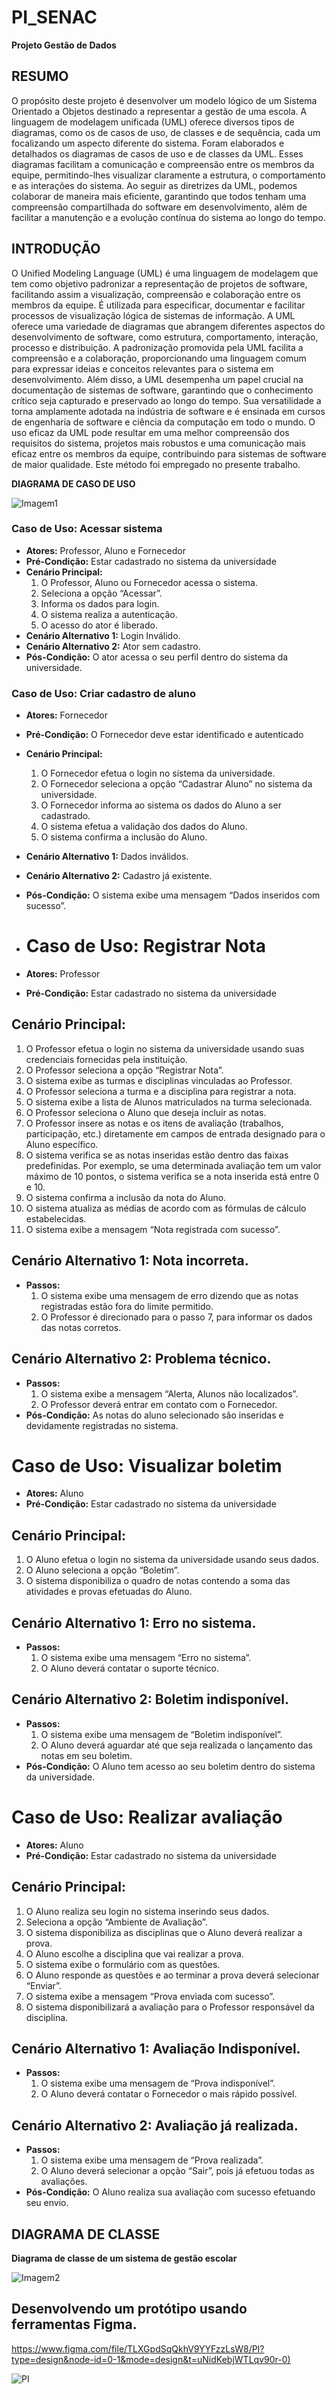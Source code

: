 # PI_SENAC

**Projeto Gestão de Dados**

## RESUMO 

O propósito deste projeto é desenvolver um modelo lógico de um Sistema Orientado a Objetos destinado a representar a gestão de uma escola. A linguagem de modelagem unificada (UML) oferece diversos tipos de diagramas, como os de casos de uso, de classes e de sequência, cada um focalizando um aspecto diferente do sistema. Foram elaborados e detalhados os diagramas de casos de uso e de classes da UML. Esses diagramas facilitam a comunicação e compreensão entre os membros da equipe, permitindo-lhes visualizar claramente a estrutura, o comportamento e as interações do sistema. Ao seguir as diretrizes da UML, podemos colaborar de maneira mais eficiente, garantindo que todos tenham uma compreensão compartilhada do software em desenvolvimento, além de facilitar a manutenção e a evolução contínua do sistema ao longo do tempo.
       
## INTRODUÇÃO

O Unified Modeling Language (UML) é uma linguagem de modelagem que tem como objetivo padronizar a representação de projetos de software, facilitando assim a visualização, compreensão e colaboração entre os membros da equipe. É utilizada para especificar, documentar e facilitar processos de visualização lógica de sistemas de informação. A UML oferece uma variedade de diagramas que abrangem diferentes aspectos do desenvolvimento de software, como estrutura, comportamento, interação, processo e distribuição. A padronização promovida pela UML facilita a compreensão e a colaboração, proporcionando uma linguagem comum para expressar ideias e conceitos relevantes para o sistema em desenvolvimento. Além disso, a UML desempenha um papel crucial na documentação de sistemas de software, garantindo que o conhecimento crítico seja capturado e preservado ao longo do tempo. Sua versatilidade a torna amplamente adotada na indústria de software e é ensinada em cursos de engenharia de software e ciência da computação em todo o mundo. O uso eficaz da UML pode resultar em uma melhor compreensão dos requisitos do sistema, projetos mais robustos e uma comunicação mais eficaz entre os membros da equipe, contribuindo para sistemas de software de maior qualidade. Este método foi empregado no presente trabalho.

**DIAGRAMA DE CASO DE USO**

![Imagem1](https://github.com/Rcffeitosa/PT---SENAC-2024/assets/132168781/456fc270-848e-4a23-98ae-508647c50010)

### Caso de Uso: Acessar sistema

- **Atores:** Professor, Aluno e Fornecedor
- **Pré-Condição:** Estar cadastrado no sistema da universidade
- **Cenário Principal:**
  1. O Professor, Aluno ou Fornecedor acessa o sistema.
  2. Seleciona a opção “Acessar”.
  3. Informa os dados para login.
  4. O sistema realiza a autenticação.
  5. O acesso do ator é liberado.
- **Cenário Alternativo 1:** Login Inválido.
- **Cenário Alternativo 2:** Ator sem cadastro.
- **Pós-Condição:** O ator acessa o seu perfil dentro do sistema da universidade.

### Caso de Uso: Criar cadastro de aluno

- **Atores:** Fornecedor
- **Pré-Condição:** O Fornecedor deve estar identificado e autenticado
- **Cenário Principal:**
  1. O Fornecedor efetua o login no sistema da universidade.
  2. O Fornecedor seleciona a opção “Cadastrar Aluno” no sistema da universidade.
  3. O Fornecedor informa ao sistema os dados do Aluno a ser cadastrado.
  4. O sistema efetua a validação dos dados do Aluno.
  5. O sistema confirma a inclusão do Aluno.
- **Cenário Alternativo 1:** Dados inválidos.
- **Cenário Alternativo 2:** Cadastro já existente.
- **Pós-Condição:** O sistema exibe uma mensagem “Dados inseridos com sucesso”.

- # Caso de Uso: Registrar Nota
- **Atores:** Professor
- **Pré-Condição:** Estar cadastrado no sistema da universidade
## Cenário Principal:
1. O Professor efetua o login no sistema da universidade usando suas credenciais fornecidas pela instituição.
2. O Professor seleciona a opção “Registrar Nota”.
3. O sistema exibe as turmas e disciplinas vinculadas ao Professor.
4. O Professor seleciona a turma e a disciplina para registrar a nota.
5. O sistema exibe a lista de Alunos matriculados na turma selecionada.
6. O Professor seleciona o Aluno que deseja incluir as notas.
7. O Professor insere as notas e os itens de avaliação (trabalhos, participação, etc.) diretamente em campos de entrada designado para o Aluno específico.
8. O sistema verifica se as notas inseridas estão dentro das faixas predefinidas. Por exemplo, se uma determinada avaliação tem um valor máximo de 10 pontos, o sistema verifica se a nota inserida está entre 0 e 10.
9. O sistema confirma a inclusão da nota do Aluno.
10. O sistema atualiza as médias de acordo com as fórmulas de cálculo estabelecidas.
11. O sistema exibe a mensagem “Nota registrada com sucesso”.
## Cenário Alternativo 1: Nota incorreta.
- **Passos:**
  1. O sistema exibe uma mensagem de erro dizendo que as notas registradas estão fora do limite permitido.
  2. O Professor é direcionado para o passo 7, para informar os dados das notas corretos.
## Cenário Alternativo 2: Problema técnico.
- **Passos:**
  1. O sistema exibe a mensagem “Alerta, Alunos não localizados”.
  2. O Professor deverá entrar em contato com o Fornecedor.
- **Pós-Condição:** As notas do aluno selecionado são inseridas e devidamente registradas no sistema.

# Caso de Uso: Visualizar boletim
- **Atores:** Aluno
- **Pré-Condição:** Estar cadastrado no sistema da universidade
## Cenário Principal:
1. O Aluno efetua o login no sistema da universidade usando seus dados.
2. O Aluno seleciona a opção “Boletim”.
3. O sistema disponibiliza o quadro de notas contendo a soma das atividades e provas efetuadas do Aluno.
## Cenário Alternativo 1: Erro no sistema.
- **Passos:**
  1. O sistema exibe uma mensagem “Erro no sistema”.
  2. O Aluno deverá contatar o suporte técnico.
## Cenário Alternativo 2: Boletim indisponível.
- **Passos:**
  1. O sistema exibe uma mensagem de “Boletim indisponível”.
  2. O Aluno deverá aguardar até que seja realizada o lançamento das notas em seu boletim.
- **Pós-Condição:** O Aluno tem acesso ao seu boletim dentro do sistema da universidade.

# Caso de Uso: Realizar avaliação
- **Atores:** Aluno
- **Pré-Condição:** Estar cadastrado no sistema da universidade
## Cenário Principal:
1. O Aluno realiza seu login no sistema inserindo seus dados.
2. Seleciona a opção “Ambiente de Avaliação”.
3. O sistema disponibiliza as disciplinas que o Aluno deverá realizar a prova.
4. O Aluno escolhe a disciplina que vai realizar a prova.
5. O sistema exibe o formulário com as questões.
6. O Aluno responde as questões e ao terminar a prova deverá selecionar “Enviar”.
7. O sistema exibe a mensagem “Prova enviada com sucesso”.
8. O sistema disponibilizará a avaliação para o Professor responsável da disciplina.
## Cenário Alternativo 1: Avaliação Indisponível.
- **Passos:**
  1. O sistema exibe uma mensagem de “Prova indisponível”.
  2. O Aluno deverá contatar o Fornecedor o mais rápido possível.
## Cenário Alternativo 2: Avaliação já realizada.
- **Passos:**
  1. O sistema exibe uma mensagem de “Prova realizada”.
  2. O Aluno deverá selecionar a opção “Sair”, pois já efetuou todas as avaliações.
- **Pós-Condição:** O Aluno realiza sua avaliação com sucesso efetuando seu envio.

## DIAGRAMA DE CLASSE 

 **Diagrama de classe de um sistema de gestão escolar**

![Imagem2](https://github.com/Rcffeitosa/PT---SENAC-2024/assets/132168781/c62fa9ea-1bf8-4aa2-b51e-164a776380e5)


## Desenvolvendo um protótipo usando ferramentas Figma.

<https://www.figma.com/file/TLXGpdSqQkhV9YYFzzLsW8/PI?type=design&node-id=0-1&mode=design&t=uNidKebjWTLqv90r-0)>

![PI](https://github.com/Rcffeitosa/PI_SENAC-/assets/132168781/b71281e4-bbbd-4328-9a2a-3d5714fe55fb)



